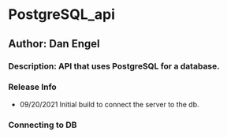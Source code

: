 # PostgreSQL_api

## Author: Dan Engel

### Description:  API that uses PostgreSQL for a database.

### Release Info

- 09/20/2021 Initial build to connect the server to the db.

### Connecting to DB

